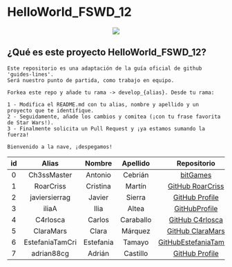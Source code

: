 # HelloWorld_FSWD_12

<p align="center">
    <img src="https://codespaceacademy.com/wp-content/uploads/2021/02/logo-negro.png" >	
</p>


## ¿Qué es este proyecto HelloWorld_FSWD_12?
```
Este repositorio es una adaptación de la guía oficial de github 'guides-lines'. 
Será nuestro punto de partida, como trabajo en equipo.

Forkea este repo y añade tu rama -> develop_{alias}. Desde tu rama:

1 - Modifica el README.md con tu alias, nombre y apellido y un proyecto que te identifique.
2 - Seguidamente, añade los cambios y comitea (¡con tu frase favorita de Star Wars!).
3 - Finalmente solicita un Pull Request y ¡ya estamos sumando la fuerza!

Bienvenido a la nave, ¡despegamos!
```

| id | Alias | Nombre | Apellido | Repositorio |
| :-------: | :-------: | :------: | :------: | :-------: |
| 0 | Ch3ssMaster | Antonio | Cebrián | [bitGames](https://github.com/Ch3ssMaster/bitgames) |
| 1 | RoarCriss | Cristina | Martín | [GitHub RoarCriss](https://github.com/RoarCriss) |
| 2 | javiersierrag | Javier | Sierra | [GitHub Profile](https://github.com/javiersierrag) |
|3|iliaA|Ilia|Altea|[GitHubProfile](https://github.com/IliaAltea)
| 4 | C4rlosca | Carlos | Caraballo | [GitHub C4rlosca](https://github.com/C4rlosca)
| 5 | ClaraMars | Clara | Márquez | [GitHub ClaraMars](https://github.com/ClaraMars)
| 6 | EstefaniaTamCri | Estefania | Tamayo | [GitHubEstefaniaTamCri](https://github.com/EstefaniaTamCri)
|7| adrian88cg | Adrián | Castillo | [GitHub Profile](https://github.com/adrian88cg) |
